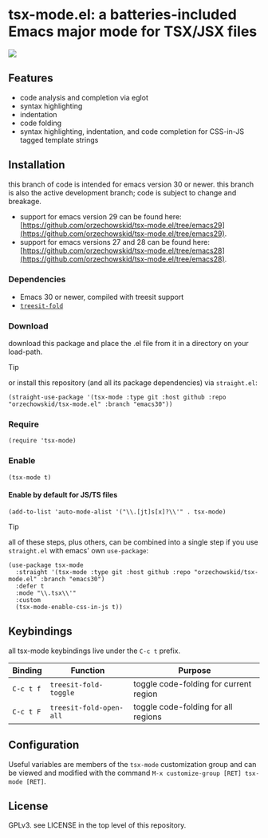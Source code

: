 
# tsx-mode.el: a batteries-included Emacs major mode for TSX/JSX files

![](https://repository-images.githubusercontent.com/461083728/b350b218-88fa-4c0e-bf8a-ade60426a15d)

## Features
- code analysis and completion via eglot
- syntax highlighting
- indentation
- code folding
- syntax highlighting, indentation, and code completion for CSS-in-JS tagged template strings

## Installation

this branch of code is intended for emacs version 30 or newer.  this branch is also the active development branch; code is subject to change and breakage.

- support for emacs version 29 can be found here: [https://github.com/orzechowskid/tsx-mode.el/tree/emacs29](https://github.com/orzechowskid/tsx-mode.el/tree/emacs29).
- support for emacs versions 27 and 28 can be found here: [https://github.com/orzechowskid/tsx-mode.el/tree/emacs28](https://github.com/orzechowskid/tsx-mode.el/tree/emacs28).

### Dependencies

 - Emacs 30 or newer, compiled with treesit support
 - [`treesit-fold`](https://github.com/emacs-tree-sitter/treesit-fold)

### Download

download this package and place the .el file from it in a directory on your load-path.

> [!TIP]
> or install this repository (and all its package dependencies) via `straight.el`:
```
(straight-use-package '(tsx-mode :type git :host github :repo "orzechowskid/tsx-mode.el" :branch "emacs30"))
```

### Require

`(require 'tsx-mode)`

### Enable

`(tsx-mode t)`

#### Enable by default for JS/TS files

`(add-to-list 'auto-mode-alist '("\\.[jt]s[x]?\\'" . tsx-mode)`

> [!TIP]
> all of these steps, plus others, can be combined into a single step if you use `straight.el` with emacs' own `use-package`:
```
(use-package tsx-mode
  :straight '(tsx-mode :type git :host github :repo "orzechowskid/tsx-mode.el" :branch "emacs30")
  :defer t
  :mode "\\.tsx\\'"
  :custom
  (tsx-mode-enable-css-in-js t))
```

## Keybindings

all tsx-mode keybindings live under the `C-c t` prefix.

| Binding   | Function                   | Purpose                                |
| --        | --                         | --                                     |
| `C-c t f` | `treesit-fold-toggle`      | toggle code-folding for current region |
| `C-c t F` | `treesit-fold-open-all`    | toggle code-folding for all regions    |

## Configuration

Useful variables are members of the `tsx-mode` customization group and can be viewed and modified with the command `M-x customize-group [RET] tsx-mode [RET]`.


## License

GPLv3.  see LICENSE in the top level of this repository.
